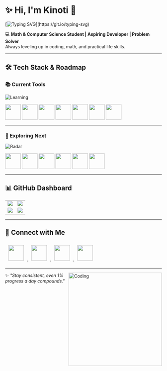 # ✨ Hi, I'm Kinoti 👋

[![Typing SVG](https://readme-typing-svg.demolab.com?font=Fira+Code&size=35&pause=1000&color=00F5D4&width=500&lines=Math+%26+Computer+Science+Student;Aspiring+Developer+%7C+Problem+Solver;Turning+Ideas+into+Code;Consistency+%3E+Motivation;Debugging...+Winning!)](https://git.io/typing-svg)

💻 **Math & Computer Science Student | Aspiring Developer | Problem Solver**  
Always leveling up in coding, math, and practical life skills.  

---

## 🛠 Tech Stack & Roadmap

### 📚 Current Tools
![Learning](https://readme-typing-svg.demolab.com?font=Fira+Code&weight=600&size=24&pause=1000&color=FFD700&center=false&vCenter=true&width=500&lines=⚡+Python;☕+Java;🌐+JavaScript;🎨+HTML+%2F+CSS;🔧+Git+%7C+VS+Code)
<p align="left">
  <img src="https://skillicons.dev/icons?i=python" width="50"/>
  <img src="https://skillicons.dev/icons?i=java" width="50"/>
  <img src="https://skillicons.dev/icons?i=javascript" width="50"/>
  <img src="https://skillicons.dev/icons?i=html" width="50"/>
  <img src="https://skillicons.dev/icons?i=css" width="50"/>
  <img src="https://skillicons.dev/icons?i=git" width="50"/>
  <img src="https://skillicons.dev/icons?i=vscode" width="50"/>
</p>

---

### 🚀 Exploring Next 
![Radar](https://readme-typing-svg.demolab.com?font=Fira+Code&weight=600&size=24&pause=1000&color=00F5D4&center=false&vCenter=true&width=500&lines=⚛️+React;💨+TailwindCSS;🟢+Node.js;🚀+Express.js;🐍+Django;🤖+AI+%2F+ML)
<p align="left">
  <img src="https://skillicons.dev/icons?i=react" width="50"/>
  <img src="https://skillicons.dev/icons?i=tailwind" width="50"/>
  <img src="https://skillicons.dev/icons?i=nodejs" width="50"/>
  <img src="https://skillicons.dev/icons?i=express" width="50"/>
  <img src="https://skillicons.dev/icons?i=django" width="50"/>
  <img src="https://skillicons.dev/icons?i=ai" width="50"/>
</p>

---

## 📊 GitHub Dashboard  

<table>
  <tr>
    <td width="50%">
      <img src="https://github-readme-stats.vercel.app/api?username=Kinoti-254&show_icons=true&theme=tokyonight&hide_border=true&rank_icon=github" />
    </td>
    <td width="50%">
      <img src="https://github-readme-streak-stats.herokuapp.com/?user=Kinoti-254&theme=tokyonight&hide_border=true" />
    </td>
  </tr>
  <tr>
    <td width="50%">
      <img src="https://github-readme-stats.vercel.app/api/top-langs/?username=Kinoti-254&layout=compact&theme=tokyonight&langs_count=8&hide_border=true" />
    </td>
    <td width="50%">
      <img src="https://github-contributor-stats.vercel.app/api?username=Kinoti-254&limit=5&theme=tokyonight&combine_all_yearly_contributions=true&hide_border=true" />
    </td>
  </tr>
</table>

---

## 🔗 Connect with Me  

<p align="left">
  <a href="https://www.instagram.com/_.k.i.n.o.t.i._">
    <img src="https://skillicons.dev/icons?i=instagram" width="50" style="margin: 10px;" />
  </a>
  <a href="https://www.linkedin.com/in/mark-kinoti-5aa3b72a7">
    <img src="https://skillicons.dev/icons?i=linkedin" width="50" style="margin: 10px;" />
  </a>
  <a href="https://twitter.com/kinoti_mark">
    <img src="https://skillicons.dev/icons?i=twitter" width="50" style="margin: 10px;" />
  </a>
  <a href="https://github.com/Kinoti-254">
    <img src="https://skillicons.dev/icons?i=github" width="50" style="margin: 10px;" />
  </a>
</p>

---

<img align="right" alt="Coding" width="300" src="https://media.giphy.com/media/L1R1tvI9svkIWwpVYr/giphy.gif">

✨ *"Stay consistent, even 1% progress a day compounds."*
